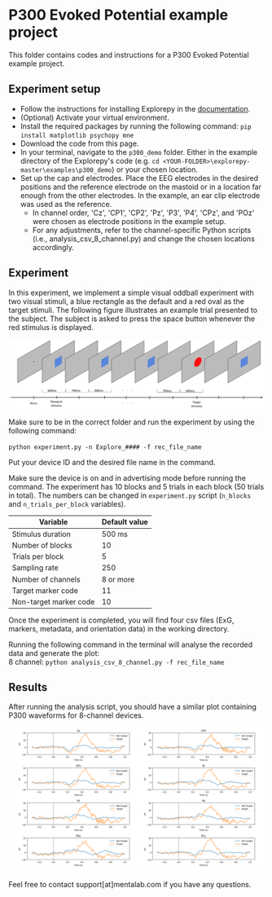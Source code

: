 P300 Evoked Potential example project
====================================
This folder contains codes and instructions for a P300 Evoked Potential example project.

Experiment setup
----------------
* Follow the instructions for installing Explorepy in the
[documentation](https://explorepy.readthedocs.io/en/latest/installation.html#how-to-install).
* (Optional) Activate your virtual environment.
* Install the required packages by running the following command:
`pip install matplotlib psychopy mne`
* Download the code from this page.
* In your terminal, navigate to the `p300_demo` folder. Either in the example directory of the Explorepy's code (e.g.
`cd <YOUR-FOLDER>\explorepy-master\examples\p300_demo`) or your chosen location.
* Set up the cap and electrodes. Place the EEG electrodes in the desired positions and the reference electrode on the mastoid or in a location far enough from the other electrodes. In the example, an ear clip electrode was used as the reference.
  * In channel order, 'Cz', 'CP1', 'CP2', 'Pz', 'P3', 'P4', 'CPz', and 'POz' were chosen as electrode positions in the example setup.
  * For any adjustments, refer to the channel-specific Python scripts (i.e., analysis_csv_8_channel.py) and change the chosen locations accordingly.

Experiment
----------
In this experiment, we implement a simple visual oddball experiment with two visual stimuli,
a blue rectangle as the default and a red oval as the target stimuli. The following figure illustrates
an example trial presented to the subject. The subject is asked to press the space button whenever the red stimulus is displayed.

![alt text](exp.jpg "Visual oddball paradigm - an example trial")

Make sure to be in the correct folder and run the experiment by using the following command:

`python experiment.py -n Explore_#### -f rec_file_name`

Put your device ID and the desired file name in the command.


Make sure the device is on and in advertising mode before running the command. The experiment has 10 blocks and 5 trials in each block (50 trials in total). The numbers can be changed in `experiment.py` script (`n_blocks` and `n_trials_per_block` variables).

| Variable           | Default value |
|--------------------|---------------|
| Stimulus duration  | 500 ms        |
| Number of blocks   | 10            |
| Trials per block   | 5             |
| Sampling rate      | 250           |
| Number of channels | 8 or more     |
| Target marker code | 11            |
|Non-target marker code|10           |


Once the experiment is completed, you will find four csv files (ExG, markers, metadata, and orientation data) in the working directory.

Running the following command in the terminal will analyse the recorded data and generate the plot:\
8 channel: `python analysis_csv_8_channel.py -f rec_file_name`

Results
-------
After running the analysis script, you should have a similar plot containing P300 waveforms for 8-channel devices.

![alt text](Figure_1.png "P300 plots")


Feel free to contact support[at]mentalab.com if you have any questions.
